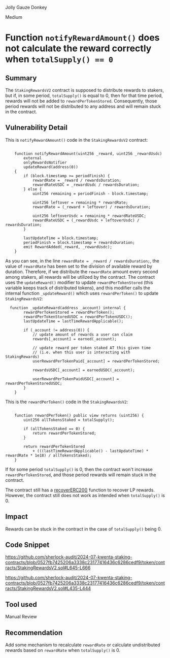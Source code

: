 Jolly Gauze Donkey

Medium

# Function `notifyRewardAmount()` does not calculate the reward correctly when `totalSupply() == 0`

## Summary
The `StakingRewardsV2` contract is supposed to distribute rewards to stakers, but if, in some period, `totalSupply()` is equal to 0, then for that time period, rewards will not be added to `rewardPerTokenStored`. Consequently, those period rewards will not be distributed to any address and will remain stuck in the contract.

## Vulnerability Detail
This is `notifyRewardAmount()` code in the `StakingRewardsV2` contract:
```solidity

    function notifyRewardAmount(uint256 _reward, uint256 _rewardUsdc)
        external
        onlyRewardsNotifier
        updateReward(address(0))
    {
        if (block.timestamp >= periodFinish) {
            rewardRate = _reward / rewardsDuration;
            rewardRateUSDC = _rewardUsdc / rewardsDuration;
        } else {
            uint256 remaining = periodFinish - block.timestamp;

            uint256 leftover = remaining * rewardRate;
            rewardRate = (_reward + leftover) / rewardsDuration;

            uint256 leftoverUsdc = remaining * rewardRateUSDC;
            rewardRateUSDC = (_rewardUsdc + leftoverUsdc) / rewardsDuration;
        }

        lastUpdateTime = block.timestamp;
        periodFinish = block.timestamp + rewardsDuration;
        emit RewardAdded(_reward, _rewardUsdc);
    }
```
As you can see, in the line `rewardRate = _reward / rewardsDuration;`, the value of `rewardRate` has been set to the division of available reward by duration. Therefore, if we distribute the `rewardRate` amount every second among stakers, all rewards will be utilized by the contract. The contract uses the `updateReward()` modifier to update `rewardPerTokenStored` (this variable keeps track of distributed tokens), and this modifier calls the internal function `_updateReward()` which uses `rewardPerToken()` to update `StakingRewardsV2`:
```solidity
  function _updateReward(address _account) internal {
        rewardPerTokenStored = rewardPerToken();
        rewardPerTokenStoredUSDC = rewardPerTokenUSDC();
        lastUpdateTime = lastTimeRewardApplicable();

        if (_account != address(0)) {
            // update amount of rewards a user can claim
            rewards[_account] = earned(_account);

            // update reward per token staked AT this given time
            // (i.e. when this user is interacting with StakingRewards)
            userRewardPerTokenPaid[_account] = rewardPerTokenStored;

            rewardsUSDC[_account] = earnedUSDC(_account);

            userRewardPerTokenPaidUSDC[_account] = rewardPerTokenStoredUSDC;
        }
    }
```
This is the `rewardPerToken()` code in the `StakingRewardsV2`:
```solidity

    function rewardPerToken() public view returns (uint256) {
        uint256 allTokensStaked = totalSupply();

        if (allTokensStaked == 0) {
            return rewardPerTokenStored;
        }

        return rewardPerTokenStored
            + (((lastTimeRewardApplicable() - lastUpdateTime) * rewardRate * 1e18) / allTokensStaked);
    }
```
If for some period `totalSupply()` is 0, then the contract won't increase `rewardPerTokenStored`, and those period rewards will remain stuck in the contract.

The contract still has a [recoverERC20()](https://github.com/sherlock-audit/2024-07-kwenta-staking-contracts/blob/0527fb7425206a3338c23177416436c6286cedf9/token/contracts/StakingRewardsV2.sol#L710-L714) function to recover LP rewards. However, the contract still does not work as intended when `totalSupply()` is 0.

## Impact
Rewards can be stuck in the contract in the case of `totalSupply()` being 0.

## Code Snippet
https://github.com/sherlock-audit/2024-07-kwenta-staking-contracts/blob/0527fb7425206a3338c23177416436c6286cedf9/token/contracts/StakingRewardsV2.sol#L645-L666

https://github.com/sherlock-audit/2024-07-kwenta-staking-contracts/blob/0527fb7425206a3338c23177416436c6286cedf9/token/contracts/StakingRewardsV2.sol#L435-L444

## Tool used
Manual Review

## Recommendation
Add some mechanism to recalculate `rewardRate` or calculate undistributed rewards based on `rewardRate` when `totalSupply()` is 0.